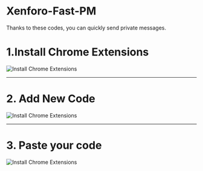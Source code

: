 # Xenforo-Fast-PM
Thanks to these codes, you can quickly send private messages.

# 1.Install Chrome Extensions

![Install Chrome Extensions](https://i.resimyukle.xyz/A8xxzS.png "RuceSocial")

-------------------
# 2. Add New Code
![Install Chrome Extensions](https://i.resimyukle.xyz/1GVbPJ.png "Ruce Social")

-------------------
# 3. Paste your code
![Install Chrome Extensions](https://i.resimyukle.xyz/VML1Od.png "RuceSocial.com")
